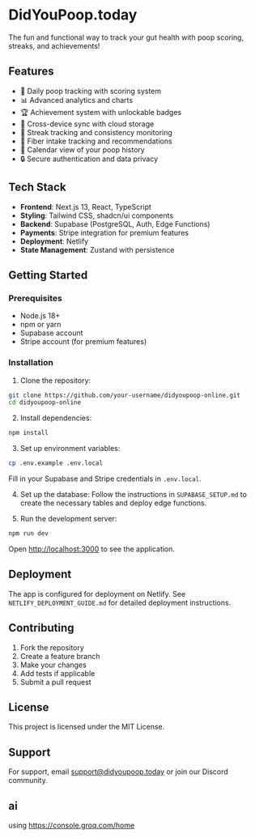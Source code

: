 # DidYouPoop.today

The fun and functional way to track your gut health with poop scoring, streaks, and achievements!

## Features

- 💩 Daily poop tracking with scoring system
- 📊 Advanced analytics and charts
- 🏆 Achievement system with unlockable badges
- 📱 Cross-device sync with cloud storage
- 🎯 Streak tracking and consistency monitoring
- 🌾 Fiber intake tracking and recommendations
- 📅 Calendar view of your poop history
- 🔒 Secure authentication and data privacy

## Tech Stack

- **Frontend**: Next.js 13, React, TypeScript
- **Styling**: Tailwind CSS, shadcn/ui components
- **Backend**: Supabase (PostgreSQL, Auth, Edge Functions)
- **Payments**: Stripe integration for premium features
- **Deployment**: Netlify
- **State Management**: Zustand with persistence

## Getting Started

### Prerequisites

- Node.js 18+
- npm or yarn
- Supabase account
- Stripe account (for premium features)

### Installation

1. Clone the repository:
```bash
git clone https://github.com/your-username/didyoupoop-online.git
cd didyoupoop-online
```

2. Install dependencies:
```bash
npm install
```

3. Set up environment variables:
```bash
cp .env.example .env.local
```

Fill in your Supabase and Stripe credentials in `.env.local`.

4. Set up the database:
Follow the instructions in `SUPABASE_SETUP.md` to create the necessary tables and deploy edge functions.

5. Run the development server:
```bash
npm run dev
```

Open [http://localhost:3000](http://localhost:3000) to see the application.

## Deployment

The app is configured for deployment on Netlify. See `NETLIFY_DEPLOYMENT_GUIDE.md` for detailed deployment instructions.

## Contributing

1. Fork the repository
2. Create a feature branch
3. Make your changes
4. Add tests if applicable
5. Submit a pull request

## License

This project is licensed under the MIT License.

## Support

For support, email support@didyoupoop.today or join our Discord community.

## ai

using https://console.groq.com/home